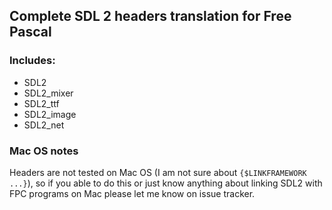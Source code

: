 ## Complete SDL 2 headers translation for Free Pascal

### Includes:

* SDL2
* SDL2_mixer
* SDL2_ttf
* SDL2_image
* SDL2_net

### Mac OS notes
Headers are not tested on Mac OS (I am not sure about `{$LINKFRAMEWORK ...}`),
so if you able to do this or just know anything about linking SDL2 with FPC
programs on Mac please let me know on issue tracker.
